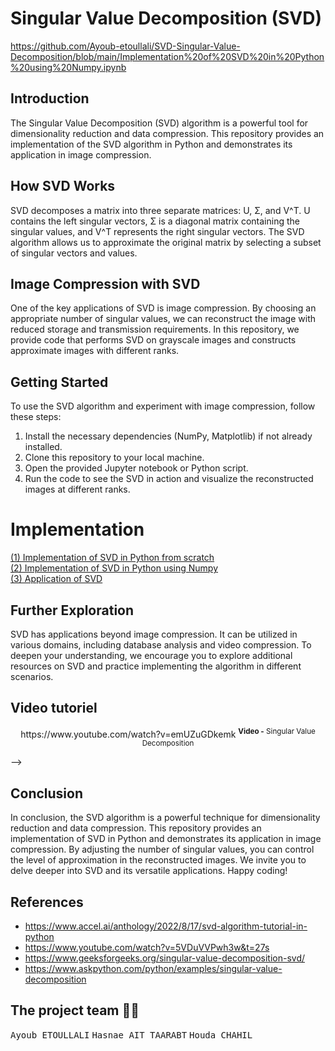 # Singular Value Decomposition (SVD)
https://github.com/Ayoub-etoullali/SVD-Singular-Value-Decomposition/blob/main/Implementation%20of%20SVD%20in%20Python%20using%20Numpy.ipynb

## Introduction
The Singular Value Decomposition (SVD) algorithm is a powerful tool for dimensionality reduction and data compression. This repository provides an implementation of the SVD algorithm in Python and demonstrates its application in image compression.

## How SVD Works
SVD decomposes a matrix into three separate matrices: U, Σ, and V^T. U contains the left singular vectors, Σ is a diagonal matrix containing the singular values, and V^T represents the right singular vectors. The SVD algorithm allows us to approximate the original matrix by selecting a subset of singular vectors and values.

## Image Compression with SVD
One of the key applications of SVD is image compression. By choosing an appropriate number of singular values, we can reconstruct the image with reduced storage and transmission requirements. In this repository, we provide code that performs SVD on grayscale images and constructs approximate images with different ranks.

## Getting Started
To use the SVD algorithm and experiment with image compression, follow these steps:

1. Install the necessary dependencies (NumPy, Matplotlib) if not already installed.
2. Clone this repository to your local machine.
3. Open the provided Jupyter notebook or Python script.
4. Run the code to see the SVD in action and visualize the reconstructed images at different ranks.

# Implementation
<a href="https://github.com/Ayoub-etoullali/SVD-Singular-Value-Decomposition/blob/main/Implementation%20of%20SVD%20in%20Python%20from%20scratch.ipynb">
  (1) Implementation of SVD in Python from scratch </a> <br>
<a href="https://github.com/Ayoub-etoullali/SVD-Singular-Value-Decomposition/blob/main/Implementation%20of%20SVD%20in%20Python%20using%20Numpy.ipynb">
  (2) Implementation of SVD in Python using Numpy </a> <br>
 <a href="https://github.com/Ayoub-etoullali/SVD-Singular-Value-Decomposition/blob/main/Application%20of%20SVD.ipynb">
  (3) Application of SVD </a> <br>

## Further Exploration
SVD has applications beyond image compression. It can be utilized in various domains, including database analysis and video compression. To deepen your understanding, we encourage you to explore additional resources on SVD and practice implementing the algorithm in different scenarios.

## Video tutoriel
<div align="center">
       <p> 
         https://www.youtube.com/watch?v=emUZuGDkemk
       <sup>  <strong>Video -</strong> Singular Value Decomposition</sup>
       </p>
</div>
-->
<br>

## Conclusion
In conclusion, the SVD algorithm is a powerful technique for dimensionality reduction and data compression. This repository provides an implementation of SVD in Python and demonstrates its application in image compression. By adjusting the number of singular values, you can control the level of approximation in the reconstructed images. We invite you to delve deeper into SVD and its versatile applications. Happy coding!

## References
  - https://www.accel.ai/anthology/2022/8/17/svd-algorithm-tutorial-in-python <br>
  - https://www.youtube.com/watch?v=5VDuVVPwh3w&t=27s <br>
  - https://www.geeksforgeeks.org/singular-value-decomposition-svd/ <br>
  - https://www.askpython.com/python/examples/singular-value-decomposition <br>

## The project team 👨‍💻
<kbd>Ayoub ETOULLALI</kbd> 
<kbd>Hasnae AIT TAARABT</kbd> 
<kbd>Houda CHAHIL</kbd> 
